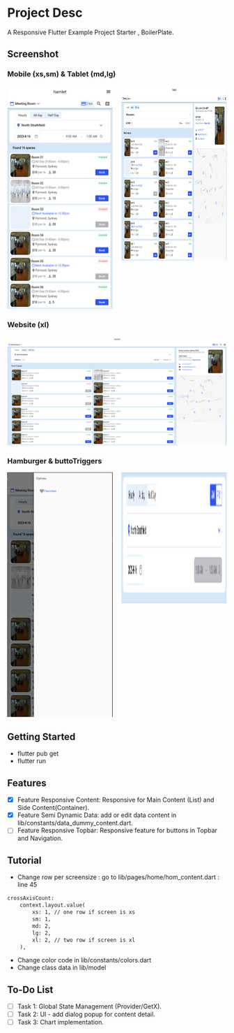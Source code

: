 # Project Desc

A Responsive Flutter Example Project Starter , BoilerPlate.

## Screenshot

### Mobile (xs,sm) & Tablet (md,lg)

<div style="display: flex; justify-content: space-between;">
    <div style="flex-basis: 48%;">
        <img src="https://raw.githubusercontent.com/khamalfa/responsive_flutter_boilerplate/main/ss/01mobile.png" width="250">
    </div>
    <div style="flex-basis: 48%;">
     <img src="https://raw.githubusercontent.com/khamalfa/responsive_flutter_boilerplate/main/ss/02tablet.png" height="400"> 
    </div>
</div>

### Website (xl)

<img src="https://raw.githubusercontent.com/khamalfa/responsive_flutter_boilerplate/main/ss/03website.png">

### Hamburger & buttoTriggers

<div style="display: flex; justify-content: space-between;">
    <div style="flex-basis: 48%;">
        <img src="https://raw.githubusercontent.com/khamalfa/responsive_flutter_boilerplate/main/ss/05hamburger.png" width="300"> 
    </div>
    <div style="flex-basis: 48%;">
        <img src="https://raw.githubusercontent.com/khamalfa/responsive_flutter_boilerplate/main/ss/06buttontrigger.png" width="400" height="300">
    </div>
</div>

## Getting Started

- flutter pub get
- flutter run

## Features

- [x] Feature Responsive Content: Responsive for Main Content (List) and Side Content(Container).
- [x] Feature Semi Dynamic Data: add or edit data content in lib/constants/data_dummy_content.dart.
- [ ] Feature Responsive Topbar: Responsive feature for buttons in Topbar and Navigation.

## Tutorial

- Change row per screensize : go to lib/pages/home/hom_content.dart : line 45

```
crossAxisCount:
    context.layout.value(
        xs: 1, // one row if screen is xs
        sm: 1,
        md: 2,
        lg: 2,
        xl: 2, // two row if screen is xl
    ),
```

- Change color code in lib/constants/colors.dart
- Change class data in lib/model

## To-Do List

- [ ] Task 1: Global State Management (Provider/GetX).
- [ ] Task 2: UI - add dialog popup for content detail.
- [ ] Task 3: Chart implementation.
